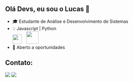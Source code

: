 ## Olá Devs, eu sou o Lucas 👋

  - 🎓 Estudante de Análise e Desenvolvimento de Sistemas
  - 💡 Javascript | Python <br>
    <img loading="lazy" src="https://cdn.jsdelivr.net/gh/devicons/devicon@latest/icons/javascript/javascript-original.svg" width="30" height="30" style="display: inline-block; margin-right: 10px;"/>
    <img loading="lazy" src="https://cdn.jsdelivr.net/gh/devicons/devicon@latest/icons/python/python-original.svg" width="40" height="40" style="display: inline-block;"/>
  - 👀 Aberto a oportunidades

## Contato:
<div>
<a href = "mailto:lucasandrade270805@gmail.com"><img loading="lazy" src="https://img.shields.io/badge/Gmail-D14836?style=for-the-badge&logo=gmail&logoColor=white" target="_blank"></a>
<a href="www.linkedin.com/in/lucas-andr-silva" target="_blank"><img loading="lazy" src="https://img.shields.io/badge/-LinkedIn-%230077B5?style=for-the-badge&logo=linkedin&logoColor=white" target="_blank"></a>   
</div>




